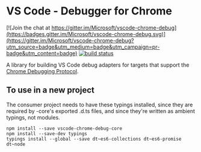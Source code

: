 # VS Code - Debugger for Chrome
[![Join the chat at https://gitter.im/Microsoft/vscode-chrome-debug](https://badges.gitter.im/Microsoft/vscode-chrome-debug.svg)](https://gitter.im/Microsoft/vscode-chrome-debug?utm_source=badge&utm_medium=badge&utm_campaign=pr-badge&utm_content=badge)
[![build status](https://travis-ci.org/Microsoft/vscode-chrome-debug-core.svg?branch=master)](https://travis-ci.org/Microsoft/vscode-chrome-debug-core)

A library for building VS Code debug adapters for targets that support the [Chrome Debugging Protocol](https://chromedevtools.github.io/debugger-protocol-viewer/).

## To use in a new project
The consumer project needs to have these typings installed, since they are required by -core's exported .d.ts files, and since they're written as ambient typings, not modules.
```
npm install --save vscode-chrome-debug-core
npm install --save-dev typings
typings install --global --save dt~es6-collections dt~es6-promise dt~node
```
